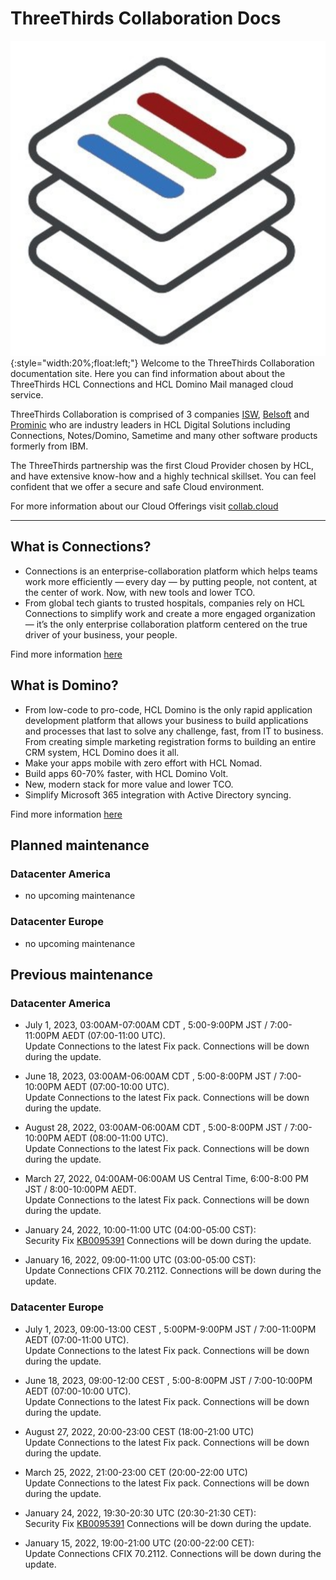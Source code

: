 # ThreeThirds Collaboration Docs

![logo](assets/images/three-thirds-logo.png){:style="width:20%;float:left;"} Welcome to the ThreeThirds Collaboration documentation site. Here you can find information about about the ThreeThirds HCL Connections and HCL Domino Mail managed cloud service.

ThreeThirds Collaboration is comprised of 3 companies [ISW](https://isw.com.au), [Belsoft](https://www.belsoft-group.ch/en/) and [Prominic](https://prominic.net/) who are industry leaders in HCL Digital Solutions including Connections, Notes/Domino, Sametime and many other software products formerly from IBM.

The ThreeThirds partnership was the first Cloud Provider chosen by HCL, and have extensive know-how and a highly technical skillset. You can feel confident that we offer a secure and safe Cloud environment.

For more information about our Cloud Offerings visit [collab.cloud](https://collab.cloud)

---

## What is Connections?

* Connections is an enterprise-collaboration platform which helps teams work more efficiently — every day — by putting people, not content, at the center of work. Now, with new tools and lower TCO.
* From global tech giants to trusted hospitals, companies rely on HCL Connections to simplify work and create a more engaged organization — it’s the only enterprise collaboration platform centered on the true driver of your business, your people.

Find more information [here](https://www.hcltechsw.com/products/connections)

## What is Domino?

* From low-code to pro-code, HCL Domino is the only rapid application development platform that allows your business to build applications and processes that last to solve any challenge, fast, from IT to business. From creating simple marketing registration forms to building an entire CRM system, HCL Domino does it all.
* Make your apps mobile with zero effort with HCL Nomad.
* Build apps 60-70% faster, with HCL Domino Volt.
* New, modern stack for more value and lower TCO.
* Simplify Microsoft 365 integration with Active Directory syncing.

Find more information [here](https://www.hcltechsw.com/products/domino)

## Planned maintenance

### Datacenter America

* no upcoming maintenance

### Datacenter Europe

* no upcoming maintenance

## Previous maintenance

### Datacenter America

* July 1, 2023, 03:00AM-07:00AM CDT , 5:00-9:00PM JST / 7:00-11:00PM AEDT (07:00-11:00 UTC).  
Update Connections to the latest Fix pack. Connections will be down during the update.

* June 18, 2023, 03:00AM-06:00AM CDT , 5:00-8:00PM JST / 7:00-10:00PM AEDT (07:00-10:00 UTC).  
Update Connections to the latest Fix pack. Connections will be down during the update.

* August 28, 2022, 03:00AM-06:00AM CDT , 5:00-8:00PM JST / 7:00-10:00PM AEDT (08:00-11:00 UTC).  
Update Connections to the latest Fix pack. Connections will be down during the update.

* March 27, 2022, 04:00AM-06:00AM US Central Time, 6:00-8:00 PM JST / 8:00-10:00PM AEDT.  
Update Connections to the latest Fix pack. Connections will be down during the update.

* January 24, 2022, 10:00-11:00 UTC (04:00-05:00 CST):  
Security Fix [KB0095391](https://support.hcltechsw.com/csm?id=kb_article&sysparm_article=KB0095391)
Connections will be down during the update.

* January 16, 2022, 09:00-11:00 UTC (03:00-05:00 CST):  
Update Connections CFIX 70.2112. Connections will be down during the update.

### Datacenter Europe

* July 1, 2023, 09:00-13:00 CEST , 5:00PM-9:00PM JST / 7:00-11:00PM AEDT (07:00-11:00 UTC).  
Update Connections to the latest Fix pack. Connections will be down during the update.

* June 18, 2023, 09:00-12:00 CEST , 5:00-8:00PM JST / 7:00-10:00PM AEDT (07:00-10:00 UTC).  
Update Connections to the latest Fix pack. Connections will be down during the update.

* August 27, 2022, 20:00-23:00 CEST (18:00-21:00 UTC)  
Update Connections to the latest Fix pack. Connections will be down during the update.

* March 25, 2022, 21:00-23:00 CET (20:00-22:00 UTC)  
Update Connections to the latest Fix pack. Connections will be down during the update.

* January 24, 2022, 19:30-20:30 UTC (20:30-21:30 CET):  
Security Fix [KB0095391](https://support.hcltechsw.com/csm?id=kb_article&sysparm_article=KB0095391)
Connections will be down during the update.

* January 15, 2022, 19:00-21:00 UTC (20:00-22:00 CET):  
Update Connections CFIX 70.2112. Connections will be down during the update.
